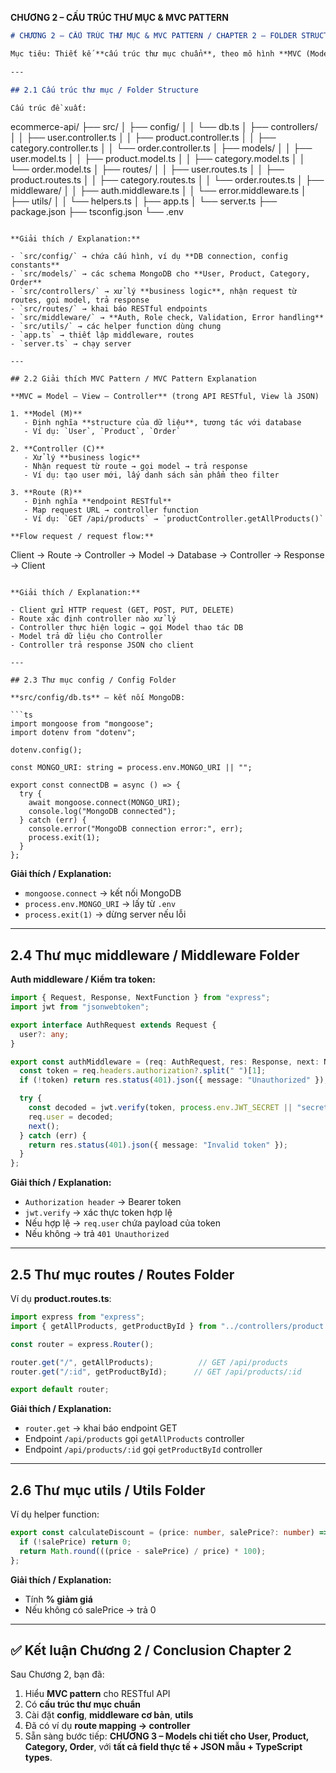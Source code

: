  **CHƯƠNG 2 – CẤU TRÚC THƯ MỤC & MVC PATTERN** 

```markdown
# CHƯƠNG 2 – CẤU TRÚC THƯ MỤC & MVC PATTERN / CHAPTER 2 – FOLDER STRUCTURE & MVC PATTERN

Mục tiêu: Thiết kế **cấu trúc thư mục chuẩn**, theo mô hình **MVC (Model-View-Controller)**, dễ mở rộng cho **RESTful API e-commerce**.

---

## 2.1 Cấu trúc thư mục / Folder Structure

Cấu trúc đề xuất:

```

ecommerce-api/
├── src/
│   ├── config/
│   │   └── db.ts
│   ├── controllers/
│   │   ├── user.controller.ts
│   │   ├── product.controller.ts
│   │   ├── category.controller.ts
│   │   └── order.controller.ts
│   ├── models/
│   │   ├── user.model.ts
│   │   ├── product.model.ts
│   │   ├── category.model.ts
│   │   └── order.model.ts
│   ├── routes/
│   │   ├── user.routes.ts
│   │   ├── product.routes.ts
│   │   ├── category.routes.ts
│   │   └── order.routes.ts
│   ├── middleware/
│   │   ├── auth.middleware.ts
│   │   └── error.middleware.ts
│   ├── utils/
│   │   └── helpers.ts
│   ├── app.ts
│   └── server.ts
├── package.json
├── tsconfig.json
└── .env

```

**Giải thích / Explanation:**

- `src/config/` → chứa cấu hình, ví dụ **DB connection, config constants**  
- `src/models/` → các schema MongoDB cho **User, Product, Category, Order**  
- `src/controllers/` → xử lý **business logic**, nhận request từ routes, gọi model, trả response  
- `src/routes/` → khai báo RESTful endpoints  
- `src/middleware/` → **Auth, Role check, Validation, Error handling**  
- `src/utils/` → các helper function dùng chung  
- `app.ts` → thiết lập middleware, routes  
- `server.ts` → chạy server  

---

## 2.2 Giải thích MVC Pattern / MVC Pattern Explanation

**MVC = Model – View – Controller** (trong API RESTful, View là JSON)

1. **Model (M)**  
   - Định nghĩa **structure của dữ liệu**, tương tác với database  
   - Ví dụ: `User`, `Product`, `Order`  

2. **Controller (C)**  
   - Xử lý **business logic**  
   - Nhận request từ route → gọi model → trả response  
   - Ví dụ: tạo user mới, lấy danh sách sản phẩm theo filter  

3. **Route (R)**  
   - Định nghĩa **endpoint RESTful**  
   - Map request URL → controller function  
   - Ví dụ: `GET /api/products` → `productController.getAllProducts()`  

**Flow request / request flow:**

```

Client → Route → Controller → Model → Database → Controller → Response → Client

````

**Giải thích / Explanation:**

- Client gửi HTTP request (GET, POST, PUT, DELETE)  
- Route xác định controller nào xử lý  
- Controller thực hiện logic → gọi Model thao tác DB  
- Model trả dữ liệu cho Controller  
- Controller trả response JSON cho client  

---

## 2.3 Thư mục config / Config Folder

**src/config/db.ts** – kết nối MongoDB:

```ts
import mongoose from "mongoose";
import dotenv from "dotenv";

dotenv.config();

const MONGO_URI: string = process.env.MONGO_URI || "";

export const connectDB = async () => {
  try {
    await mongoose.connect(MONGO_URI);
    console.log("MongoDB connected");
  } catch (err) {
    console.error("MongoDB connection error:", err);
    process.exit(1);
  }
};
````

**Giải thích / Explanation:**

* `mongoose.connect` → kết nối MongoDB
* `process.env.MONGO_URI` → lấy từ `.env`
* `process.exit(1)` → dừng server nếu lỗi

---

## 2.4 Thư mục middleware / Middleware Folder

**Auth middleware / Kiểm tra token:**

```ts
import { Request, Response, NextFunction } from "express";
import jwt from "jsonwebtoken";

export interface AuthRequest extends Request {
  user?: any;
}

export const authMiddleware = (req: AuthRequest, res: Response, next: NextFunction) => {
  const token = req.headers.authorization?.split(" ")[1];
  if (!token) return res.status(401).json({ message: "Unauthorized" });

  try {
    const decoded = jwt.verify(token, process.env.JWT_SECRET || "secret");
    req.user = decoded;
    next();
  } catch (err) {
    return res.status(401).json({ message: "Invalid token" });
  }
};
```

**Giải thích / Explanation:**

* `Authorization header` → Bearer token
* `jwt.verify` → xác thực token hợp lệ
* Nếu hợp lệ → `req.user` chứa payload của token
* Nếu không → trả `401 Unauthorized`

---

## 2.5 Thư mục routes / Routes Folder

Ví dụ **product.routes.ts**:

```ts
import express from "express";
import { getAllProducts, getProductById } from "../controllers/product.controller";

const router = express.Router();

router.get("/", getAllProducts);          // GET /api/products
router.get("/:id", getProductById);      // GET /api/products/:id

export default router;
```

**Giải thích / Explanation:**

* `router.get` → khai báo endpoint GET
* Endpoint `/api/products` gọi `getAllProducts` controller
* Endpoint `/api/products/:id` gọi `getProductById` controller

---

## 2.6 Thư mục utils / Utils Folder

Ví dụ helper function:

```ts
export const calculateDiscount = (price: number, salePrice?: number) => {
  if (!salePrice) return 0;
  return Math.round(((price - salePrice) / price) * 100);
};
```

**Giải thích / Explanation:**

* Tính **% giảm giá**
* Nếu không có salePrice → trả 0

---

## ✅ Kết luận Chương 2 / Conclusion Chapter 2

Sau Chương 2, bạn đã:

1. Hiểu **MVC pattern** cho RESTful API
2. Có **cấu trúc thư mục chuẩn**
3. Cài đặt **config**, **middleware cơ bản**, **utils**
4. Đã có ví dụ **route mapping → controller**
5. Sẵn sàng bước tiếp: **CHƯƠNG 3 – Models chi tiết cho User, Product, Category, Order**, với **tất cả field thực tế + JSON mẫu + TypeScript types**.

```

```
